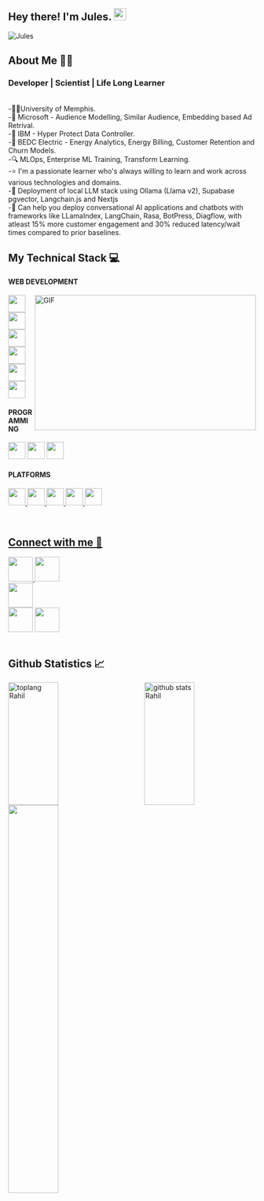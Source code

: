<h2> Hey there! I'm Jules. <img src="https://github.com/souvikguria98/souvikguria98/blob/master/Hi.gif" width="25"></h2>
<p align="left"> <img   src="https://komarev.com/ghpvc/?username=julesam" alt="Jules" /> </p>

<h2 align = "left"> About Me 👩‍💻 </h2>

<h3> Developer | Scientist | Life Long Learner </h3>
<br>
-👩‍🎓University of Memphis.<br>
-📁 Microsoft - Audience Modelling, Similar Audience, Embedding based Ad Retrival.<br>
-📁 IBM - Hyper Protect Data Controller.<br>
-📁 BEDC Electric - Energy Analytics, Energy Billing, Customer Retention and Churn Models.<br>
-🔍 MLOps, Enterprise ML Training, Transform Learning.<br>
-⭐ I'm a passionate learner who's always willing to learn and work across various technologies and domains.<br>
-📘 Deployment of local LLM stack using Ollama (Llama v2), Supabase pgvector, Langchain.js and Nextjs <br>
-📘 Can help you deploy conversational AI applications and chatbots with frameworks like LLamaIndex, LangChain, Rasa, BotPress, Diagflow, with atleast 15% more customer engagement and 30%     reduced latency/wait times compared to prior baselines. <br>

<h2 align="left"> My Technical Stack 💻</h2>

<h4> WEB DEVELOPMENT</h4><img align="right" height="275" width="450" alt="GIF" src="https://codersera.com/blog/wp-content/uploads/2019/07/BLOG-23-L-3.jpg" />
<p><img height="35" src="https://img.icons8.com/nolan/2x/html-5.png">
<img height="35" src="https://img.icons8.com/officel/2x/css.png">
<img height="35" src="https://img.icons8.com/color/2x/python.png">
<img height="35" src="https://img.icons8.com/color/2x/bootstrap.png">
<img height="35" src="https://img.icons8.com/color/2x/power-bi.png">
<img height="35" src="https://img.icons8.com/color/2x/r.png">
  </p>
 <h4>PROGRAMMING</h4>
 <p><img height="35" src="https://img.icons8.com/color/2x/python.png">
  <img height="35" src="https://img.icons8.com/color/2x/r.png">
  <img height="35" src="https://img.icons8.com/color/2x/mysql-logo.png">
  </p>
  <h4> PLATFORMS</h4>
  <p><a href="https://github.com/julesam"><img height="35" src="https://img.icons8.com/color/2x/github.png">
  <a href="https://leetcode.com/julesam/"><img height="35" src="https://user-images.githubusercontent.com/36547915/97088991-45da5d00-1652-11eb-900f-80d106540f4f.png">
    <a href="https://auth.geeksforgeeks.org/user/julesam/profile"><img height="35" src="https://img.icons8.com/color/452/GeeksforGeeks.png">
      <a href="https://my-learning.w3schools.com/"><img height="35" src="https://image.pngaaa.com/977/3731977-middle.png">
        <a href="https://www.hackerrank.com/julesam"><img height="35" src="https://upload.wikimedia.org/wikipedia/commons/4/40/HackerRank_Icon-1000px.png">
          </p>
       <br> 
<h2 align = "left"> Connect with me 🤝</h2>


<a href="#" target="_blank" rel="noopener noreferrer"> <!--Portfolio Website-->
  <img src="https://img.icons8.com/fluent/2x/portfolio.png" width="50"/>
 </a>
 <a href="https://twitter.com/julesam" target="_blank" rel="noopener noreferrer"><img src="https://img.icons8.com/fluent/2x/twitter.png" width="50" /></a>  
 <a href="https://www.instagram.com/julesamhd/" target="_blank" rel="noopener noreferrer"><img src="https://img.icons8.com/fluent/2x/instagram-new.png" width="50" /></a>  
 <a href="https://www.linkedin.com/in/julesam/" target="_blank" rel="noopener noreferrer"><img src="https://img.icons8.com/fluent/2x/linkedin.png" width="50" /></a>
 <a href="mailto:julesmhad@gmail.com" target="_blank" rel="noopener noreferrer"><img src="https://img.icons8.com/fluent/2x/gmail.png"  width="50" /></a>
<br> <br>

<h2 align="left"> Github Statistics 📈 </h2>

<p><img align="left" src="https://github-readme-stats.vercel.app/api/top-langs/?username=julesam&langs_count=10&theme=tokyonight&layout=compact" alt="toplang Rahil" height="250" width=45% /><img align="right" src="https://github-readme-stats-sigma-five.vercel.app/api?username=julesam&show_icons=true&include_all_commits=true&count_private=true&theme=midnight-purple&line_height=40" alt="github stats Rahil" height="250" width=45% />
  <br>
<img align="centre" width="45%" src="https://github-readme-streak-stats.herokuapp.com/?user=julesam&theme=tokyonight" />
</p>
<br>
<br>
<!-- <img src="https://github-profile-trophy.vercel.app/?username=julesam&theme=juicyfresh&no-bg=true" /> -->



  



<!--
**julesam/julesam** is a ✨ _special_ ✨ repository because its `README.md` (this file) appears on your GitHub profile.

Here are some ideas to get you started:

- 🔭 I’m currently working on ...
- 🌱 I’m currently learning ...
- 👯 I’m looking to collaborate on ...
- 🤔 I’m looking for help with ...
- 💬 Ask me about ...
- 📫 How to reach me: ...
- 😄 Pronouns: ...
- ⚡ Fun fact: ...
-->
